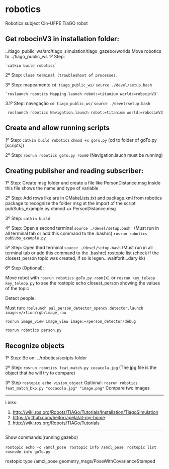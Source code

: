# robotics
Robotics subject Cin-UFPE
TiaGO robot

## Get robocinV3 in installation folder: 
../tiago_public_ws/src/tiago_simulation/tiago_gazebo/worlds
Move robotics to ../tiago_public_ws
1º Step:

    `catkin build robotics`

2º Step:
     `Close terminal (troubleshoot of processes.`

3º Step: mapeamento
    `cd tiago_public_ws/`
    `source ./devel/setup.bash`

    `roslaunch robotics Mapping.launch robot:=titanium world:=robocinV3`

3.1º Step: navegação
    `cd tiago_public_ws/`
    `source ./devel/setup.bash`

   ` roslaunch robotics Navigation.launch robot:=titanium world:=robocinV3`

## Create and allow running scripts
1º Step:
	`catkin build robotics`
	`chmod +x goTo.py` (cd to folder of goTo.py [scripts])

2º Step:
	`rosrun robotics goTo.py room0` (Navigation.lauch must be running)


## Creating publisher and reading subscriber:
1º Step:
Create msg folder and create a file like PersonDistance.msg
Inside this file shows the name and type of variable


2º Step:
Add rows like are in CMakeLists.txt and package.xml from robotics package to recognize the folder msg at the import of the script pubSubs_example.py
chmod +x PersonDistance.msg

3º Step:
`catkin build` 

4º Step:
Open a second terminal
`source ./devel/setup.bash ` (Must run in all terminal tab or add this command to the .bashrc)
`rosrun robotics pubSubs_example.py`

5º Step:
Open third terminal
`source ./devel/setup.bash` (Must run in all terminal tab or add this command to the .bashrc)
rostopic list (check if the closest_person topic was created, if so is legen...waitforit...dary kk)

6º Step (Optional):

Move robot with `rosrun robotics goTo.py room[X]` or `rosrun key_teleop key_teleop.py` to see the rostopic echo closest_person showing the values of the topic

Detect people:

Must run:
`roslaunch pal_person_detector_opencv detector.launch image:=/xtion/rgb/image_raw`

`rosrun image_view image_view image:=/person_detector/debug`

`rosrun robotics person.py`

## Recognize objects

1º Step:
Be on: ../robotics/scripts folder

2º Step:
`rosrun robotics feat_match.py cocacola.jpg` (The jpg file is the object that he will try to compare)

3º Step
`rostopic echo vision_object`
Optional:
`rosrun robotics feat_match_bkp.py "cocacola.jpg" "image.png"` Compare two images
__________________
Links:
1. http://wiki.ros.org/Robots/TIAGo/Tutorials/Installation/TiagoSimulation
2. https://github.com/heitorrapela/at-my-home
3. http://wiki.ros.org/Robots/TIAGo/Tutorials
__________________


Show commands:(running gazebo)

`rostopic echo -c /amcl_pose `
`rostopic info /amcl_pose `
`rostopic list`
`rosnode info goTo.py `


rostopic type /amcl_pose
geometry_msgs/PoseWithCovarianceStamped
